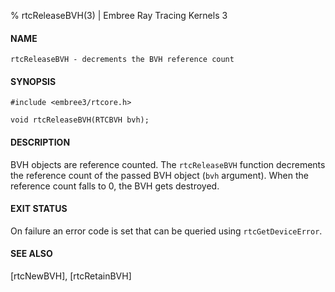 % rtcReleaseBVH(3) | Embree Ray Tracing Kernels 3

#### NAME

    rtcReleaseBVH - decrements the BVH reference count

#### SYNOPSIS

    #include <embree3/rtcore.h>

    void rtcReleaseBVH(RTCBVH bvh);

#### DESCRIPTION

BVH objects are reference counted. The `rtcReleaseBVH` function
decrements the reference count of the passed BVH object (`bvh`
argument). When the reference count falls to 0, the BVH gets
destroyed.

#### EXIT STATUS

On failure an error code is set that can be queried using
`rtcGetDeviceError`.

#### SEE ALSO

[rtcNewBVH], [rtcRetainBVH]

